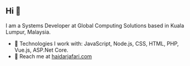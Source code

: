 ## Hi 👋

I am a Systems Developer at Global Computing Solutions based in Kuala Lumpur, Malaysia.

- 🚀 Technologies I work with: JavaScript, Node.js, CSS, HTML, PHP, Vue.js, ASP.Net Core.
- 🌟 Reach me at [haidarjafari.com](https://haidarjafari.com)
